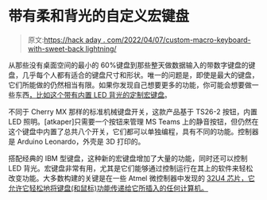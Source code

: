 # 带有柔和背光的自定义宏键盘

> 原文:[https://hack aday . com/2022/04/07/custom-macro-keyboard-with-sweet-back lightning/](https://hackaday.com/2022/04/07/custom-macro-keyboard-with-sweet-backlighting/)

从那些没有桌面空间的最小的 60%键盘到那些整天做数据输入的带数字键盘的键盘，几乎每个人都有适合的键盘尺寸和形状。唯一的问题是，即使是最大的键盘，它们所能做的仍然相当有限。如果你发现自己想要更多的功能，你可能会想要做一些东西[，比如这个带有内置 LED 背光的定制宏键盘](https://www.kaper.com/electronics/macro-keypad/)。

不同于 Cherry MX 那样的标准机械键盘开关，这款产品基于 TS26-2 按钮，内置 LED 照明。[atkaper]只需要一个按钮来管理 MS Teams 上的静音按钮，但仍然在这个键盘中内置了总共八个开关，它们都可以单独编程，具有不同的功能。控制器是 Arduino Leonardo，外壳是 3D 打印的。

搭配经典的 IBM 型键盘，这种新的宏键盘增加了大量的功能，同时还可以控制 LED 背光。宏键盘非常有用，尤其是它们能够通过控制运行在其上的软件来轻松改变功能。大多数构建的关键是在一些 Atmel 微控制器中发现的 [32U4 芯片，它允许它轻松地将键盘(和鼠标)功能传递给它所插入的任何计算机。](https://hackaday.com/2012/06/29/turning-an-arduino-into-a-usb-keyboard/)